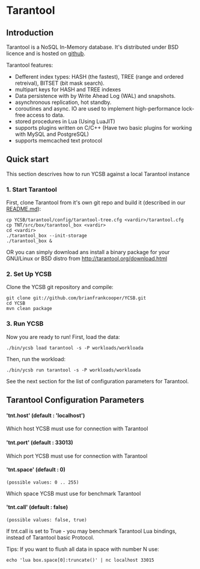 # Tarantool

## Introduction

Tarantool is a NoSQL In-Memory database.
It's distributed under BSD licence and is hosted on [github][tnt-github].

Tarantool features:

* Defferent index types: HASH (the fastest), TREE (range and ordered retreival), BITSET (bit  mask search).
* multipart keys for HASH and TREE indexes
* Data persistence with by Write Ahead Log (WAL) and snapshots.
* asynchronous replication, hot standby.
* coroutines and async. IO are used to implement high-performance lock-free access to data.
* stored procedures in Lua (Using LuaJIT)
* supports plugins written on C/C++ (Have two basic plugins for working with MySQL and PostgreSQL)
* supports memcached text protocol

## Quick start

This section descrives how to run YCSB against a local Tarantool instance

### 1. Start Tarantool

First, clone Tarantool from it's own git repo and build it (described in our [README.md][tnt-readme]):

	cp YCSB/tarantool/config/tarantool-tree.cfg <vardir>/tarantool.cfg
	cp TNT/src/box/tarantool_box <vardir>
	cd <vardir>
	./tarantool_box --init-storage
	./tarantool_box &

OR you can simply download ans install a binary package for your GNU/Linux or BSD distro from http://tarantool.org/download.html

### 2. Set Up YCSB

Clone the YCSB git repository and compile:

    git clone git://github.com/brianfrankcooper/YCSB.git
    cd YCSB
    mvn clean package

### 3. Run YCSB
    
Now you are ready to run! First, load the data:

    ./bin/ycsb load tarantool -s -P workloads/workloada

Then, run the workload:

    ./bin/ycsb run tarantool -s -P workloads/workloada

See the next section for the list of configuration parameters for Tarantool.

## Tarantool Configuration Parameters

#### 'tnt.host' (default : 'localhost')
Which host YCSB must use for connection with Tarantool
#### 'tnt.port' (default : 33013)
Which port YCSB must use for connection with Tarantool
#### 'tnt.space' (default : 0) 
    (possible values: 0 .. 255)
Which space YCSB must use for benchmark Tarantool
#### 'tnt.call' (default : false) 
    (possible values: false, true)
If tnt.call is set to True - you may benchmark Tarantool Lua bindings,
instead of Tarantool basic Protocol.

Tips: If you want to flush all data in space with number N use:
	
	echo 'lua box.space[0]:truncate()' | nc localhost 33015

[tnt-github]:https://github.com/tarantool/tarantool/
[tnt-readme]:https://github.com/tarantool/tarantool/blob/master/README.md
